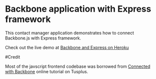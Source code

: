 # Backbone application with Express framework


This contact manager application demonstrates how to connect Backbone.js with Express framework.

Check out the live demo at [Backbone and Express on Heroku](http://backbone-express.herokuapp.com/)



#Credit

Most of the javscript frontend codebase was borrowed from [Connected with Backbone](http://net.tutsplus.com/tutorials/javascript-ajax/get-connected-to-the-backbone-new-course/) online tutorial on Tusplus.